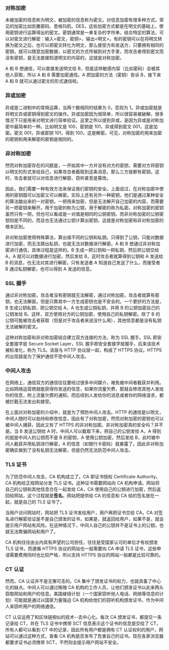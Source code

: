 ### 对称加密
未被加密的信息称为明文，被加密的信息称为密文。对信息加密有很多种方式。常见的加密比如凯撒密码、恩格玛机、DES，这些加密方式都是在明文的基础上，使用密钥进行运算得出的密文。密钥通常是一串复杂的字符串，结合特定的算法，可以对密文进行解密：输入<密文，密钥>，输出<明文>。有的密钥可以在将明文转换为密文之后，也可以把密文转化为明文，那么接受方和发送方，只要拥有相同的密钥，就可以随意加密数据，以密文的方式传输到对方手里，而攻击者得到密文而没有密钥，是无法直接知道明文的内容的，这就是对称加密。

A 和 B 想通信，可以直接发送明文给 B，但是这样敏感内容（比如密码）会被其他人获取，所以 A 和 B 需要加密通信。A 把加密的方法（密钥）告诉 B，接下来 A 和 B 就可以通过密文的形式通信啦。

### 异或加密
异或是二进制中的常用运算，当两个数相同时结果为 0，否则为 1。异或加密就是将明文异或密钥得到密文的操作。异或加密因为很简单，所以很容易被破解，很多情况下只是用来对明文进行简单验证。这里之所以提到异或，是因为异或是对称加密中最简单的一种。比如明文是 100，密钥是 101，异或得到密文 001，这是加密。密文 001，异或密钥 101，得到 100，这是解密。可见，对称加密的用来加密的密钥和用来解密的密钥是相同的。

### 非对称加密
然而对称加密存在的问题是，一开始其中一方并没有对方的密钥，需要对方将密钥以明文的形式发给自己，如果攻击者截取到这条消息，那么三方就都有密钥。这时，攻击者就可以对信息进行解密、窃听甚至是篡改。

因此，我们需要一种有效方法来保证我们密钥的安全。上面说过，在对称加密中使用的密钥既可以加密又可以解密。实际上还有另外一种密钥，他们是通过某种安全的算法酸出来的一对密钥，一把用来加密，但是无法解开自己加密的内容，而需要另一把密钥来解开。用于加密的称为公钥，用于解密的称为私密。对称加密的密钥虽然只有一把，但也可以看成是一对值是相同的公钥密钥。而非对称加密的公钥密钥则是不同的，而且也无法通过公钥计算出密钥，这就是对称加密和非对称加密的根本区别。

非对称加密使用特殊算法，算出值不同的公钥和私钥。只得到了公钥，只能对数据进行加密，而无法猜出私钥，也就无法对数据进行解密。A 和 B 想通过非对称加密进行通信，具体过程是这样的。B 生成一把公钥和一把私钥，然后把公钥交给 A，A 就可以对数据进行加密，然后发给 B，这时攻击者就算得到公钥和 A 发送给 B 的消息，也无法对其进行解密，只有发送者 A 知道自己发送了什么，而接受者 B 通过私钥解密，也可以得到 A 发送的信息。

### SSL 握手
通过非对称加密，攻击者没有密钥就无法解密，通过对称加密，攻击者就算有密钥，也无法解密。但是只靠其中一方生成密钥也是不安全的。一个更好的方法是，B 生成公钥私钥，把公钥交给 A，A 也生成公钥私钥，并用 B 的公钥加密自己的公钥发给 B。这样，双方使用对方的公钥加密，使用自己的私钥解密。除了 B 的公钥可能被攻击者获取（但是对于攻击者来说没什么用），其他信息都是没有私钥无法破解的密文。

这种对称加密和非对称加密结合建立双方连接的方法，称为 SSL 握手。SSL 即安全套接字层 Secure Socket Layer，SSL 握手即安全套接字层握手，后来该技术被标准化，称为 TLS。该层与 HTTP 协议层一起，构成了 HTTPS 协议。HTTPS 的出现就是为了保护通信不受中间人攻击。

### 中间人攻击
在网络上，通信双方的通信往往要经过很多中间媒介，难免被中间者截获并利用。比如网络运营商就能获得你发送的信息，如果你流量欠费，那就会修改其他人发给你的信息，附上流量欠费的通知，而后续别人发给你的消息或者你的网络请求，都被拦截无法发出和接受。

在上面对对称加密的介绍中，就是为了预防中间人攻击。HTTP 的通信是以明文，中间人随时可以劫持和修改信息，因此有了对称加密，然而对称加密的密钥也可以被中间人捕获，因此又有了 HTTPS 的非对称加密。非对称加密真的安全吗？并不是。当 B 发送公钥给 A 时，中间人可以截取下来，把自己的公钥发给 A，A 得到的就是中间人的公钥而不是 B 的密钥，A 使用公钥加密，然后发给 B，此时被中间人截获并用私钥进行解密，A 的信息（如银行卡密码）就暴露了。因此非对称加密确实做到了没有私钥无法解密，但是仍然无法防范中间人攻击。

### TLS 证书
为了防范中间人攻击，CA 机构成立了。CA 即证书授权 Certificate Authority。CA 机构给正规网站分发 TLS 证书。这种证书需要网站向 CA 机构申请。网站将自己的公钥和其他信息合在一起发给 CA，CA 使用自己的公钥进行加密，然后返回给网站，这个过程就是**签名**。网站把提供给 CA 的信息和 CA 给的签名放在一起，就是自己的 TLS 证书了。

当用户访问网站时，网站把 TLS 证书发给用户，用户再把证书交给 CA，CA 对签名进行解密验证是不是自己颁发的证书，如果是，就返回给用户，如果不是，就会提示用户网站有风险。在这种情况下，中间人自己的公钥并不是证书上的公钥，也就无法欺骗网站和用户了。

CA 机构往往由业内具有声望的公司担任，往往是受国家认可的单位才有权颁发 TLS 证书，而遵循 HTTPS 协议的网站也一般需要向 CA 申请 TLS 证书，这些申请需要费用同时也比较严格，所以支持 HTTPS 协议的网站一般都是比较可靠的。

### CT 认证
然而，CA 认证并不是无懈可击的。CA 集中了颁发证书的权力，也就具备了中心化的缺点。中间人可以通过贿赂 CA 机构的工作人员，让他们颁发证书以此来两头窃取网站和用户的信息。美国棱镜计划（一个国家窃听他人电话、网络等信息的计划）可能就是通过以国家力量强迫 CA 机构给他们的窃听机构颁发证书，作为中间人来窃听用户的网络通信。

CT 认证运用了和区块链相似的技术--去中心化。每次 CA 颁发证书，都提交一条记录给 CT，并在 TLS 证书中携带 SCT 信息表示这个证书的信息提交给了 CT，所有人都可以看到 CT 中的记录，因此所有用户都是拥有 CT 认证权利的用户，网站可以通过这种方式，查看 CA 机构是否发布了危害自己的证书。现在各家浏览器都要求证书必须携带 SCT，不然则会提示用户网站不安全。